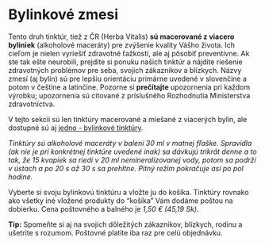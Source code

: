 Bylinkové zmesi
===============

Tento druh tinktúr, tiež z ČR (Herba Vitalis) **sú macerované z viacero
byliniek** (alkoholové maceráty) pre zvýšenie kvality Vášho života. Ich cieľom
je nielen vyriešiť zdravotné ťažkosti, ale aj pôsobiť preventívne. Ak ste tak
ešte neurobili, prejdite si ponuku našich tinktúr a nájdite riešenie zdravotných
problémov pre seba, svojich zákazníkov a blízkych. Názvy zmesí (aj bylín) sú pre
lepšiu orientáciu primárne uvedené v slovenčine a potom v češtine a latinčine.
Pozorne si **prečítajte** upozornenia pri každom výrobku; upozornenia sú
citované z príslušného Rozhodnutia Ministerstva zdravotníctva.

V tejto sekcii sú len tinktúry macerované a miešané z viacerých bylín, ale
dostupné sú aj [jedno - bylinkové
tinktúry](/sip/tinktury/jedno-bylinkove/).

*Tinktúry sú alkoholové maceráty v balení 30 ml v matnej fľaške. Spravidla (ak
nie je pri konkrétnej tinktúre uvedené inak) sa dávkujú trikrát denne a to tak,
že 15 kvapiek sa riedi v 20 ml nemineralizovanej vody, potom sa podrží v ústach
a po 20 s až 30 s sa prehltne. Pitný režim pokračuje asi po pol hodine.*

Vyberte si svoju bylinkovú tinktúru a vložte ju do košíka. Tinktúry rovnako ako
všetky iné vložené produkty do “košíka” Vám dodáme poštou na dobierku. Cena
poštovného a balného je *1,50 € (45,19 Sk)*.

**Tip:** Spomeňte si aj na svojich dôležitých zákazníkov, blízkych, rodinu a
ušetrite s rozumom. Poštovné platíte iba raz pre celú objednávku.


